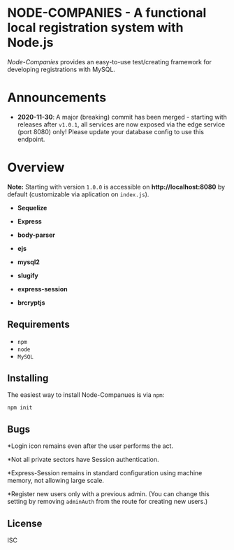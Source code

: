 # NODE-COMPANIES - A functional local registration system with Node.js

*Node-Companies* provides an easy-to-use test/creating framework for developing registrations with MySQL.

# Announcements

* **2020-11-30**:  A major (breaking) commit has been merged - starting with releases after `v1.0.1`, all services are now exposed via the edge service (port 8080) only! Please update your database config to use this endpoint.

# Overview

**Note:** Starting with version `1.0.0` is accessible on **http://localhost:8080** by default (customizable via aplication on `index.js`).

* **Sequelize**
* **Express**
* **body-parser**
* **ejs**
* **mysql2**
* **slugify**

* **express-session**
* **brcryptjs**

## Requirements

* `npm`
* `node`
* `MySQL`

## Installing

The easiest way to install Node-Companues is via `npm`:

```
npm init
```

## Bugs

*Login icon remains even after the user performs the act.

*Not all private sectors have Session authentication.

*Express-Session remains in standard configuration using machine memory, not allowing large scale.

*Register new users only with a previous admin. (You can change this setting by removing `adminAuth` from the route for creating new users.)

## License

ISC
